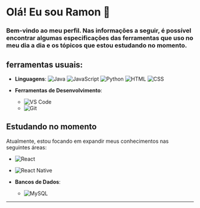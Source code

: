 # Olá! Eu sou Ramon 👋

### Bem-vindo ao meu perfil. Nas informações a seguir, é possível encontrar algumas especificações das ferramentas que uso no meu dia a dia e os tópicos que estou estudando no momento.

## ferramentas usuais:

- **Linguagens**: 
   ![Java](https://img.shields.io/badge/Java-ED8B00?style=for-the-badge&logo=openjdk&logoColor=white)
   ![JavaScript](https://img.shields.io/badge/JavaScript-F7DF1E?style=for-the-badge&logo=javascript&logoColor=black)
   ![Python](https://img.shields.io/badge/Python-14354C?style=for-the-badge&logo=python&logoColor=white)
   ![HTML](https://img.shields.io/badge/HTML5-E34F26?style=for-the-badge&logo=html5&logoColor=white)
   ![CSS](https://img.shields.io/badge/CSS-239120?&style=for-the-badge&logo=css3&logoColor=white)

- **Ferramentas de Desenvolvimento**:

  - ![VS Code]()
  - ![Git](https://img.shields.io/badge/-Git-333333?style=flat&logo=git)

## Estudando no momento

Atualmente, estou focando em expandir meus conhecimentos nas seguintes áreas:

  - ![React](https://img.shields.io/badge/-React-333333?style=flat&logo=react)

  - ![React Native](https://img.shields.io/badge/-React%20Native-333333?style=flat&logo=react)

- **Bancos de Dados**:
  - ![MySQL](https://img.shields.io/badge/-MySQL-333333?style=flat&logo=mysql)


---
